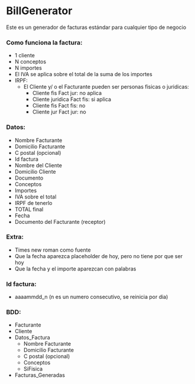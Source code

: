 # BillGenerator
Este es un generador de facturas estándar para cualquier tipo de negocio


### Como funciona la factura:
  + 1 cliente
  + N conceptos
  + N importes
  + El IVA se aplica sobre el total de la suma de los importes
  + IRPF:
      + El Cliente y/ o el Facturante pueden ser personas fisicas o juridicas:       
          +   Cliente fis Fact jur:  no aplica
          +   Cliente juridica Fact fis: si aplica
          +   Cliente fis Fact fis: no
          +   Cliente jur Fact jur: no


### Datos:
 + Nombre Facturante
 + Domicilio Facturante
 + C postal (opcional)
 + Id factura 
 + Nombre del Cliente
 + Domicilio Cliente
 + Documento
 + Conceptos
 + Importes
 + IVA sobre el total
 + IRPF de tenerlo
 + TOTAL final
 + Fecha
 + Documento del Facturante (receptor)
 
### Extra:
 + Times new roman como fuente
 + Que la fecha aparezca placeholder de hoy, pero no tiene por que ser hoy
 + Que la fecha y el importe aparezcan con palabras

### Id factura:
+ aaaammdd_n (n es un numero consecutivo, se reinicia por dia)

### BDD:
  + Facturante
  + Cliente
  + Datos_Factura
      +  Nombre Facturante
      +  Domicilio Facturante
      +  C postal (opcional)
      +  Conceptos
      +  SiFisica
  + Facturas_Generadas



     
